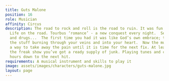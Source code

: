 ```yaml
---
title: Guts Malone
position: 16
role: Musician
affinity: Circus
description: The road to rock and roll is the road to ruin. It was fun for a while.
  Life on the road. Tourbus ‘romance’ - a new conquest every night.  Sex, rock’n’roll
  and drugs...  The first time you had it was like God’s own embrace; the heat of
  the stuff burning through your veins and into your heart.  Now the music is just
  a way to take away the pain until it is time for the next fix. At least here in
  the freak show you’ve got a ready supply of junk. Playing tunes and counting the
  hours down to the next hit.
requirements: A musical instrument and skills to play it
image: assets/images/characters/guts-malone.jpg
layout: page
---
```


